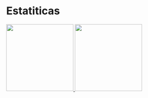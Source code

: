 # Estatiticas

<div>
<a href="https://github.com/arthcc">
<img height="180em" src="https://github-readme-stats.vercel.app/api/top-langs/?username=arthcc&layout=compact&langs_count=7&theme=dracula"/>
<img height="180em" src="https://github-readme-stats.vercel.app/api?username=arthcc&show_icons=true&theme=dracula&include_all_commits=true&count_private=true"/>
</div>
